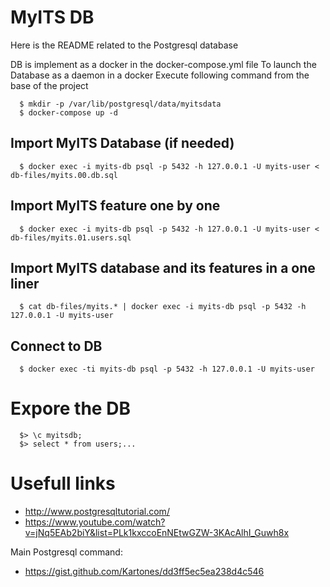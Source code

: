 # MyITS DB

Here is the README related to the Postgresql database

DB is implement as a docker in the docker-compose.yml file
To launch the Database as a daemon in a docker
Execute following command from the base of the project

~~~~
  $ mkdir -p /var/lib/postgresql/data/myitsdata
  $ docker-compose up -d
~~~~

## Import MyITS Database (if needed)

~~~~
  $ docker exec -i myits-db psql -p 5432 -h 127.0.0.1 -U myits-user < db-files/myits.00.db.sql
~~~~

## Import MyITS feature one by one

~~~~
  $ docker exec -i myits-db psql -p 5432 -h 127.0.0.1 -U myits-user < db-files/myits.01.users.sql
~~~~

## Import MyITS database and its features in a one liner

~~~~
  $ cat db-files/myits.* | docker exec -i myits-db psql -p 5432 -h 127.0.0.1 -U myits-user
~~~~

## Connect to DB 

~~~~
  $ docker exec -ti myits-db psql -p 5432 -h 127.0.0.1 -U myits-user
~~~~

# Expore the DB

~~~~
  $> \c myitsdb;
  $> select * from users;...
~~~~

# Usefull links

* http://www.postgresqltutorial.com/
* https://www.youtube.com/watch?v=jNq5EAb2biY&list=PLk1kxccoEnNEtwGZW-3KAcAlhI_Guwh8x

Main Postgresql command:
* https://gist.github.com/Kartones/dd3ff5ec5ea238d4c546
